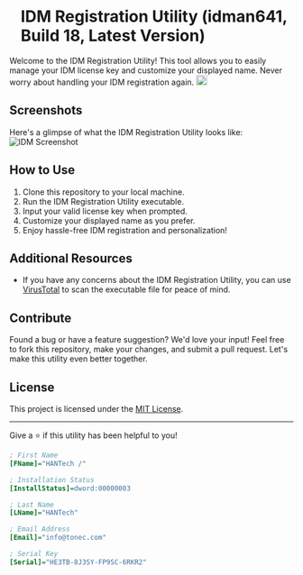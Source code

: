 <h1 style="margin-left: 20px;">IDM Registration Utility (idman641, Build 18, Latest Version)</h1>

Welcome to the IDM Registration Utility! This tool allows you to easily manage your IDM license key and customize your displayed name. Never worry about handling your IDM registration again.
<img src="https://raw.githubusercontent.com/musaalif6969/IDM-Registered-Version/main/idm.png" alt="IDM Logo" width="20" height="18">
## Screenshots
Here's a glimpse of what the IDM Registration Utility looks like:
![IDM Screenshot](https://www.internetdownloadmanager.com/images/idm_screenshot_6_35.png)

## How to Use
1. Clone this repository to your local machine.
2. Run the IDM Registration Utility executable.
3. Input your valid license key when prompted.
4. Customize your displayed name as you prefer.
5. Enjoy hassle-free IDM registration and personalization!

## Additional Resources
- If you have any concerns about the IDM Registration Utility, you can use [VirusTotal](https://www.virustotal.com) to scan the executable file for peace of mind.

## Contribute
Found a bug or have a feature suggestion? We'd love your input! Feel free to fork this repository, make your changes, and submit a pull request. Let's make this utility even better together.

## License
This project is licensed under the [MIT License](LICENSE).

---

Give a ⭐️ if this utility has been helpful to you!


```ini
; First Name
[FName]="HANTech /"

; Installation Status
[InstallStatus]=dword:00000003

; Last Name
[LName]="HANTech"

; Email Address
[Email]="info@tonec.com"

; Serial Key
[Serial]="HE3TB-8J3SY-FP9SC-6RKR2"
